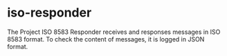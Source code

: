 # iso-responder
The Project ISO 8583 Responder receives and responses messages in ISO 8583 format. To check the content of messages, it is logged in JSON format.
